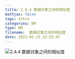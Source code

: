 ```yaml
---
title: 2.4.4 数据对象之间的相似度
mathjax: false
tags: Intro
categories: DM
type: DM
filename:  数据对象之间的相似度
date: 2021-05-25 22:53:47
---
```


<!--more -->

![2.4.4 数据对象之间的相似度](2.4.4/2.4.4%20%E6%95%B0%E6%8D%AE%E5%AF%B9%E8%B1%A1%E4%B9%8B%E9%97%B4%E7%9A%84%E7%9B%B8%E4%BC%BC%E5%BA%A6.svg)

